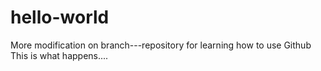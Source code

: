 # hello-world
More modification on branch---repository for learning how to use Github
This is what happens....
